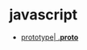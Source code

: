 # javascript
- [prototype| .__proto__](https://github.com/ArcherGrey/study/blob/master/JavaScript/frontend/javascript/prototype.md)



